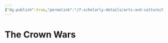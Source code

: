 ```yaml
---
{"dg-publish":true,"permalink":"/7-scholarly-details/arts-and-culture/history/the-crown-wars/","noteIcon":""}
---
```


# The Crown Wars
